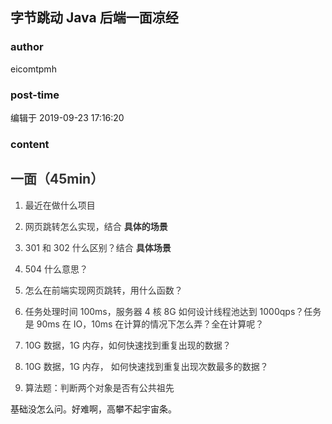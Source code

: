 ## 字节跳动 Java 后端一面凉经
### author 
eicomtpmh
### post-time 

编辑于  2019-09-23 17:16:20
### content 
<div class="post-topic-des nc-post-content">
 <h2 style="color: rgb(51,51,51);">
  <span>
   一面（45min）
  </span>
 </h2>
 <ol style="color: rgb(51,51,51);">
  <li>
   <p>
    <span>
     最近在做什么项目
    </span>
   </p>
  </li>
  <li>
   <p>
    <span>
     网页跳转怎么实现，结合
     <strong>
      具体的场景
     </strong>
    </span>
   </p>
  </li>
  <li>
   <p>
    <span>
     301 和 302 什么区别？结合
     <strong>
      具体场景
     </strong>
    </span>
   </p>
  </li>
  <li>
   <p>
    <span>
     504 什么意思？
    </span>
   </p>
  </li>
  <li>
   <p>
    <span>
     怎么在前端实现网页跳转，用什么函数？
    </span>
   </p>
  </li>
  <li>
   <p>
    <span>
     任务处理时间 100ms，服务器 4 核 8G 如何设计线程池达到 1000qps？任务是 90ms 在 IO，10ms 在计算的情况下怎么弄？全在计算呢？
    </span>
   </p>
  </li>
  <li>
   <p>
    <span>
     10G 数据，1G 内存，如何快速找到重复出现的数据？
    </span>
   </p>
  </li>
  <li>
   <p>
    <span>
     <span style="color: rgb(51,51,51);">
      10G 数据，1G 内存，
     </span>
     如何快速找到重复出现次数最多的数据？
    </span>
   </p>
  </li>
  <li>
   <div>
    <span>
     算法题：判断两个对象是否有公共祖先
    </span>
   </div>
  </li>
 </ol>
 <div>
  基础没怎么问。好难啊，高攀不起宇宙条。
 </div>
</div>
